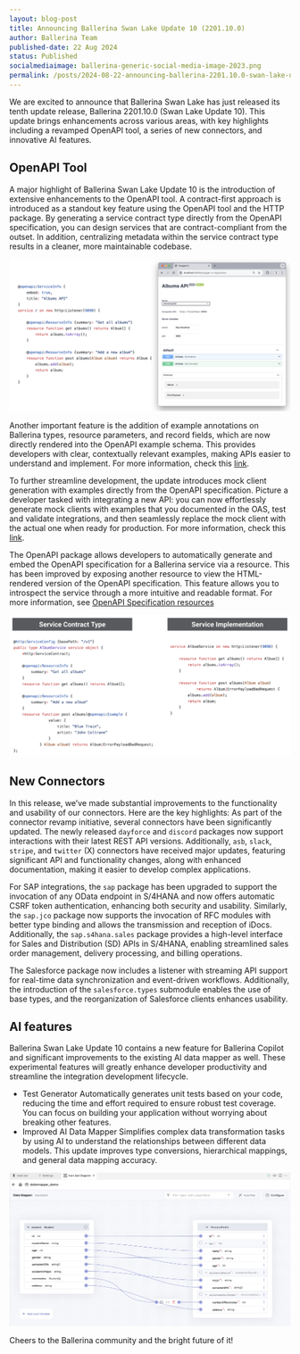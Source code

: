 ```yaml
---
layout: blog-post
title: Announcing Ballerina Swan Lake Update 10 (2201.10.0)
author: Ballerina Team
published-date: 22 Aug 2024
status: Published
socialmediaimage: ballerina-generic-social-media-image-2023.png
permalink: /posts/2024-08-22-announcing-ballerina-2201.10.0-swan-lake-update-10/
---
```


<style>.cBlogContent p{white-space: break-spaces !important;}</style>

We are excited to announce that Ballerina Swan Lake has just released its tenth update release, Ballerina 2201.10.0 (Swan Lake Update 10). This update brings enhancements across various areas, with key highlights including a revamped OpenAPI tool, a series of new connectors, and innovative AI features.

## OpenAPI Tool

A major highlight of Ballerina Swan Lake Update 10 is the introduction of extensive enhancements to the OpenAPI tool. 
A contract-first approach is introduced as a standout key feature using the OpenAPI tool and the HTTP package. By generating a service contract type directly from the OpenAPI specification, you can design services that are contract-compliant from the outset. In addition, centralizing metadata within the service contract type results in a cleaner, more maintainable codebase. 

<img alt="Swagger UI" src="/images/swagger_ui.png">

Another important feature is the addition of example annotations on Ballerina types, resource parameters, and record fields, which are now directly rendered into the OpenAPI example schema. This provides developers with clear, contextually relevant examples, making APIs easier to understand and implement. For more information, check this [link](https://ballerina.io/learn/openapi-tool/#export-with-given-examples-information). 

To further streamline development, the update introduces mock client generation with examples directly from the OpenAPI specification. Picture a developer tasked with integrating a new API: you can now effortlessly generate mock clients with examples that you documented in the OAS, test and validate integrations, and then seamlessly replace the mock client with the actual one when ready for production. For more information, check this [link](https://ballerina.io/learn/openapi-tool/#generate-mock-client-using-included-example-in-oas).

The OpenAPI package allows developers to automatically generate and embed the OpenAPI specification for a Ballerina service via a resource. This has been improved by exposing another resource to view the HTML-rendered version of the OpenAPI specification. This feature allows you to introspect the service through a more intuitive and readable format. For more information, see [OpenAPI Specification resources](https://ballerina.io/spec/http/#236-openapi-specification-resources)

<img alt="Service contract type" src="/images/service_contract_type.png">

## New Connectors

In this release, we’ve made substantial improvements to the functionality and usability of our connectors. Here are the key highlights:
As part of the connector revamp initiative, several connectors have been significantly updated. The newly released `dayforce` and `discord` packages now support interactions with their latest REST API versions. Additionally, `asb`, `slack`, `stripe`, and `twitter` (X) connectors have received major updates, featuring significant API and functionality changes, along with enhanced documentation, making it easier to develop complex applications.

For SAP integrations, the `sap` package has been upgraded to support the invocation of any OData endpoint in S/4HANA and now offers automatic CSRF token authentication, enhancing both security and usability. Similarly, the `sap.jco` package now supports the invocation of RFC modules with better type binding and allows the transmission and reception of iDocs. Additionally, the `sap.s4hana.sales` package provides a high-level interface for Sales and Distribution (SD) APIs in S/4HANA, enabling streamlined sales order management, delivery processing, and billing operations.

The Salesforce package now includes a listener with streaming API support for real-time data synchronization and event-driven workflows. Additionally, the introduction of the `salesforce.types` submodule enables the use of base types, and the reorganization of Salesforce clients enhances usability.


## AI features 

Ballerina Swan Lake Update 10 contains a new feature for Ballerina Copilot and significant improvements to the existing AI data mapper as well. These experimental features will greatly enhance developer productivity and streamline the integration development lifecycle. 
- Test Generator 
Automatically generates unit tests based on your code, reducing the time and effort required to ensure robust test coverage. You can focus on building your application without worrying about breaking other features.
- Improved AI Data Mapper
Simplifies complex data transformation tasks by using AI to understand the relationships between different data models. This update improves type conversions, hierarchical mappings, and general data mapping accuracy.

<img alt="AI data mapping" src="/images/ai_data_mapping.jpg">


Cheers to the Ballerina community and the bright future of it!
